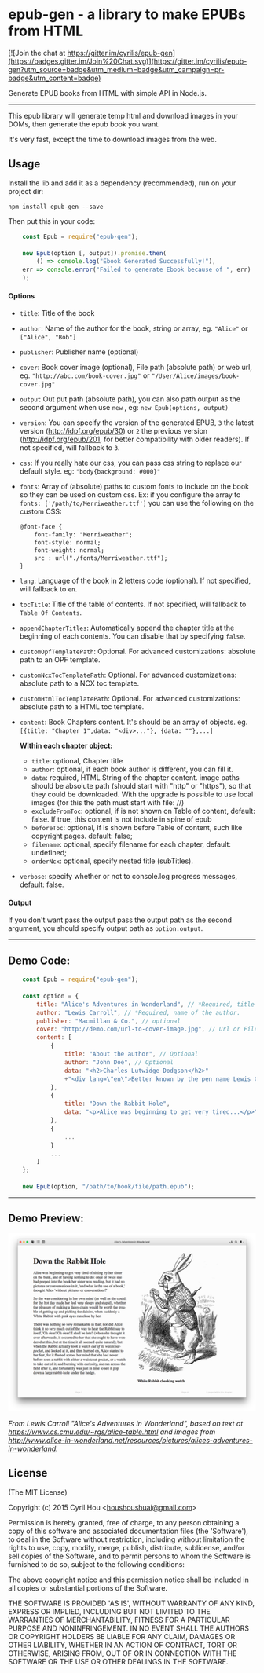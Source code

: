 # epub-gen - a library to make EPUBs from HTML

[![Join the chat at https://gitter.im/cyrilis/epub-gen](https://badges.gitter.im/Join%20Chat.svg)](https://gitter.im/cyrilis/epub-gen?utm_source=badge&utm_medium=badge&utm_campaign=pr-badge&utm_content=badge)

Generate EPUB books from HTML with simple API in Node.js.

---

This epub library will generate temp html and download images in your DOMs, then generate the epub book you want.

It's very fast, except the time to download images from the web.

## Usage

Install the lib and add it as a dependency (recommended), run on your project dir:

    npm install epub-gen --save

Then put this in your code:

```javascript
    const Epub = require("epub-gen");

    new Epub(option [, output]).promise.then(
        () => console.log("Ebook Generated Successfully!"),
	err => console.error("Failed to generate Ebook because of ", err)
    );
```

#### Options

- `title`:
  Title of the book
- `author`:
  Name of the author for the book, string or array, eg. `"Alice"` or `["Alice", "Bob"]`
- `publisher`:
  Publisher name (optional)
- `cover`:
  Book cover image (optional), File path (absolute path) or web url, eg. `"http://abc.com/book-cover.jpg"` or `"/User/Alice/images/book-cover.jpg"`
- `output`
  Out put path (absolute path), you can also path output as the second argument when use `new` , eg: `new Epub(options, output)`
- `version`:
  You can specify the version of the generated EPUB, `3` the latest version (http://idpf.org/epub/30) or `2` the previous version (http://idpf.org/epub/201, for better compatibility with older readers). If not specified, will fallback to `3`.
- `css`:
  If you really hate our css, you can pass css string to replace our default style. eg: `"body{background: #000}"`
- `fonts`:
  Array of (absolute) paths to custom fonts to include on the book so they can be used on custom css. Ex: if you configure the array to `fonts: ['/path/to/Merriweather.ttf']` you can use the following on the custom CSS:

  ```
  @font-face {
      font-family: "Merriweather";
      font-style: normal;
      font-weight: normal;
      src : url("./fonts/Merriweather.ttf");
  }
  ```

- `lang`:
  Language of the book in 2 letters code (optional). If not specified, will fallback to `en`.
- `tocTitle`:
  Title of the table of contents. If not specified, will fallback to `Table Of Contents`.
- `appendChapterTitles`:
  Automatically append the chapter title at the beginning of each contents. You can disable that by specifying `false`.
- `customOpfTemplatePath`:
  Optional. For advanced customizations: absolute path to an OPF template.
- `customNcxTocTemplatePath`:
  Optional. For advanced customizations: absolute path to a NCX toc template.
- `customHtmlTocTemplatePath`:
  Optional. For advanced customizations: absolute path to a HTML toc template.
- `content`:
  Book Chapters content. It's should be an array of objects. eg. `[{title: "Chapter 1",data: "<div>..."}, {data: ""},...]`

  **Within each chapter object:**

  - `title`:
    optional, Chapter title
  - `author`:
    optional, if each book author is different, you can fill it.
  - `data`:
    required, HTML String of the chapter content. image paths should be absolute path (should start with "http" or "https"), so that they could be downloaded. With the upgrade is possible to use local images (for this the path must start with file: //)
  - `excludeFromToc`:
    optional, if is not shown on Table of content, default: false. If true, this content is not include in spine of epub
  - `beforeToc`:
    optional, if is shown before Table of content, such like copyright pages. default: false;
  - `filename`:
    optional, specify filename for each chapter, default: undefined;
  - `orderNcx`:
    optional, specify nested title (subTitles).

- `verbose`:
  specify whether or not to console.log progress messages, default: false.

#### Output

If you don't want pass the output pass the output path as the second argument, you should specify output path as `option.output`.

---

## Demo Code:

```javascript
    const Epub = require("epub-gen");

    const option = {
        title: "Alice's Adventures in Wonderland", // *Required, title of the book.
        author: "Lewis Carroll", // *Required, name of the author.
        publisher: "Macmillan & Co.", // optional
        cover: "http://demo.com/url-to-cover-image.jpg", // Url or File path, both ok.
        content: [
            {
                title: "About the author", // Optional
                author: "John Doe", // Optional
                data: "<h2>Charles Lutwidge Dodgson</h2>"
                +"<div lang=\"en\">Better known by the pen name Lewis Carroll...</div>" // pass html string
            },
            {
                title: "Down the Rabbit Hole",
                data: "<p>Alice was beginning to get very tired...</p>"
            },
            {
                ...
            }
            ...
        ]
    };

    new Epub(option, "/path/to/book/file/path.epub");

```

---

## Demo Preview:

![Demo Preview](demo_preview.png?raw=true)

_From Lewis Carroll "Alice's Adventures in Wonderland", based on text at https://www.cs.cmu.edu/~rgs/alice-table.html and images from http://www.alice-in-wonderland.net/resources/pictures/alices-adventures-in-wonderland._

## License

(The MIT License)

Copyright (c) 2015 Cyril Hou &lt;houshoushuai@gmail.com&gt;

Permission is hereby granted, free of charge, to any person obtaining
a copy of this software and associated documentation files (the
'Software'), to deal in the Software without restriction, including
without limitation the rights to use, copy, modify, merge, publish,
distribute, sublicense, and/or sell copies of the Software, and to
permit persons to whom the Software is furnished to do so, subject to
the following conditions:

The above copyright notice and this permission notice shall be
included in all copies or substantial portions of the Software.

THE SOFTWARE IS PROVIDED 'AS IS', WITHOUT WARRANTY OF ANY KIND,
EXPRESS OR IMPLIED, INCLUDING BUT NOT LIMITED TO THE WARRANTIES OF
MERCHANTABILITY, FITNESS FOR A PARTICULAR PURPOSE AND NONINFRINGEMENT.
IN NO EVENT SHALL THE AUTHORS OR COPYRIGHT HOLDERS BE LIABLE FOR ANY
CLAIM, DAMAGES OR OTHER LIABILITY, WHETHER IN AN ACTION OF CONTRACT,
TORT OR OTHERWISE, ARISING FROM, OUT OF OR IN CONNECTION WITH THE
SOFTWARE OR THE USE OR OTHER DEALINGS IN THE SOFTWARE.
